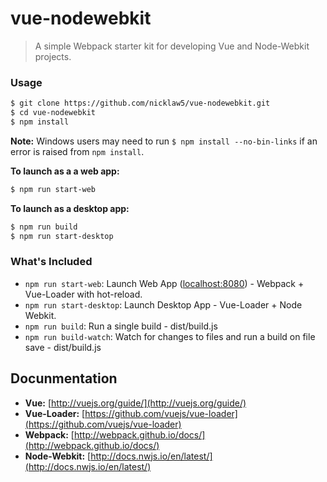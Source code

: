 # vue-nodewebkit

> A simple Webpack starter kit for developing Vue and Node-Webkit projects.

### Usage

``` bash
$ git clone https://github.com/nicklaw5/vue-nodewebkit.git
$ cd vue-nodewebkit
$ npm install
```

**Note:** Windows users may need to run `$ npm install --no-bin-links` if an error is raised from `npm install`.

**To launch as a a web app:**
``` bash
$ npm run start-web
```

**To launch as a desktop app:**
``` bash
$ npm run build
$ npm run start-desktop
```

### What's Included

- `npm run start-web`: Launch Web App ([localhost:8080](http://localhost:8080/)) - Webpack + Vue-Loader with hot-reload.
- `npm run start-desktop`: Launch Desktop App - Vue-Loader + Node Webkit.
- `npm run build`: Run a single build - dist/build.js
- `npm run build-watch`: Watch for changes to files and run a build on file save - dist/build.js

## Docunmentation

- **Vue:**  [http://vuejs.org/guide/](http://vuejs.org/guide/)
- **Vue-Loader:**  [https://github.com/vuejs/vue-loader](https://github.com/vuejs/vue-loader)
- **Webpack:**  [http://webpack.github.io/docs/](http://webpack.github.io/docs/)
- **Node-Webkit:**  [http://docs.nwjs.io/en/latest/](http://docs.nwjs.io/en/latest/)